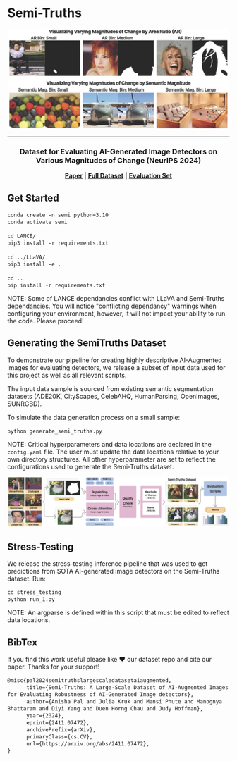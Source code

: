 # Semi-Truths

<div align="center">
    <img width="600px" src="./figures/mag_of_change_head_fig.png" alt="Different measures of magnitudes of change presented in SemiTruths: Area Ratio and Semantic Change" />

---

### Dataset for Evaluating AI-Generated Image Detectors on Various Magnitudes of Change (NeurIPS 2024)

[**Paper**](https://arxiv.org/abs/2411.07472)
| [**Full Dataset**](https://huggingface.co/datasets/semi-truths/Semi-Truths)
| [**Evaluation Set**](https://huggingface.co/datasets/semi-truths/Semi-Truths-Evalset)
<!-- | [**Website**](https://virajprabhu.github.io/lance-web/) -->

<!-- <img width="400px"
src="./figures/maintenance_sign.png" alt="This repo is breifly under maintenance until December 18th 2024." /> -->

</div>


## Get Started

```
conda create -n semi python=3.10
conda activate semi

cd LANCE/
pip3 install -r requirements.txt 

cd ../LLaVA/
pip3 install -e .

cd ..
pip install -r requirements.txt
```

NOTE: Some of LANCE dependancies conflict with LLaVA and Semi-Truths dependancies. You will notice "conflicting dependancy" warnings when configuring your environment, however, it will not impact your ability to run the code. Please proceed!


## Generating the SemiTruths Dataset

To demonstrate our pipeline for creating highly descriptive AI-Augmented images for evaluating detectors, we release a subset of input data used for this project as well as all relevant scripts.

The input data sample is sourced from existing semantic segmentation datasets (ADE20K, CityScapes, CelebAHQ, HumanParsing, OpenImages, SUNRGBD).

To simulate the data generation process on a small sample:

```
python generate_semi_truths.py
```

NOTE: Critical hyperparameters and data locations are declared in the `config.yaml` file. The user must update the data locations relative to your own directory structures. All other hyperparameter are set to reflect the configurations used to generate the Semi-Truths dataset.

<img width="800px" src="./figures/final_full_pipeline.png" alt="Diagram of the SemiTruths image augmentation process." />


## Stress-Testing

We release the stress-testing inference pipeline that was used to get predictions from SOTA AI-generated image detectors on the Semi-Truths dataset. Run:

```
cd stress_testing
python run_1.py
```
NOTE: An argparse is defined within this script that must be edited to reflect data locations.


## BibTex

If you find this work useful please like ❤️ our dataset repo and cite our paper. Thanks for your support!

```
@misc{pal2024semitruthslargescaledatasetaiaugmented,
      title={Semi-Truths: A Large-Scale Dataset of AI-Augmented Images for Evaluating Robustness of AI-Generated Image detectors}, 
      author={Anisha Pal and Julia Kruk and Mansi Phute and Manognya Bhattaram and Diyi Yang and Duen Horng Chau and Judy Hoffman},
      year={2024},
      eprint={2411.07472},
      archivePrefix={arXiv},
      primaryClass={cs.CV},
      url={https://arxiv.org/abs/2411.07472}, 
}
```

